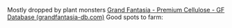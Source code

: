 Mostly dropped by plant monsters
[Grand Fantasia - Premium Cellulose - GF Database (grandfantasia-db.com)](https://grandfantasia-db.com/en/items/11887--premium-cellulose)
Good spots to farm:
